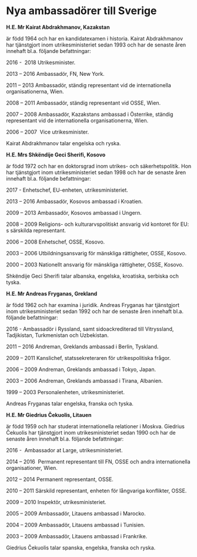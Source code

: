 # Nya ambassadörer till Sverige

**H.E. Mr Kairat Abdrakhmanov, Kazakstan**

är född 1964 och har en kandidatexamen i historia. Kairat Abdrakhmanov har tjänstgjort inom utrikesministeriet sedan 1993 och har de senaste åren innehaft bl.a. följande befattningar:

2016 \-  2018 Utrikesminister.

2013 – 2016 Ambassadör, FN, New York.

2011 – 2013 Ambassadör, ständig representant vid de internationella organisationerna, Wien.

2008 – 2011 Ambassadör, ständig representant vid OSSE, Wien.

2007 – 2008 Ambassadör, Kazakstans ambassad i Österrike, ständig representant vid de internationella organisationerna, Wien.

2006 – 2007  Vice utrikesminister.

Kairat Abdrakhmanov talar engelska och ryska.



**H.E. Mrs Shkëndije Geci Sherifi, Kosovo**

är född 1972 och har en doktorsgrad inom utrikes\- och säkerhetspolitik. Hon har tjänstgjort inom utrikesministeriet sedan 1998 och har de senaste åren innehaft bl.a. följande befattningar:

2017 \- Enhetschef, EU\-enheten, utrikesministeriet.

2013 – 2016 Ambassadör, Kosovos ambassad i Kroatien.

2009 – 2013 Ambassadör, Kosovos ambassad i Ungern.

2008 – 2009 Religions\- och kulturarvspolitiskt ansvarig vid kontoret för EU: s särskilda representant.

2006 – 2008 Enhetschef, OSSE, Kosovo.

2003 – 2006 Utbildningsansvarig för mänskliga rättigheter, OSSE, Kosovo.

2000 – 2003 Nationellt ansvarig för mänskliga rättigheter, OSSE, Kosovo.

Shkëndije Geci Sherifi talar albanska, engelska, kroatiska, serbiska och tyska.



**H.E. Mr Andreas Fryganas, Grekland**

är född 1962 och har examina i juridik. Andreas Fryganas har tjänstgjort inom utrikesministeriet sedan 1992 och har de senaste åren innehaft bl.a. följande befattningar:

2016 \- Ambassadör i Ryssland, samt sidoackrediterad till Vitryssland, Tadjikistan, Turkmenistan och Uzbekistan.

2011 – 2016 Andreman, Greklands ambassad i Berlin, Tyskland.

2009 – 2011 Kanslichef, statssekreteraren för utrikespolitiska frågor.

2006 – 2009 Andreman, Greklands ambassad i Tokyo, Japan.

2003 – 2006 Andreman, Greklands ambassad i Tirana, Albanien.

1999 – 2003 Personalenheten, utrikesministeriet.

Andreas Fryganas talar engelska, franska och tyska.



**H.E. Mr Giedrius Čekuolis, Litauen**

är född 1959 och har studerat internationella relationer i Moskva. Giedrius Čekuolis har tjänstgjort inom utrikesministeriet sedan 1990 och har de senaste åren innehaft bl.a. följande befattningar:

2016 \-  Ambassador at Large, utrikesministeriet.

2014 – 2016  Permanent representant till FN, OSSE och andra internationella organisationer, Wien.

2012 – 2014 Permanent representant, OSSE.

2010 – 2011 Särskild representant, enheten för långvariga konflikter, OSSE.

2009 – 2010 Inspektör, utrikesministeriet.

2005 – 2009 Ambassadör, Litauens ambassad i Marocko.

2004 – 2009 Ambassadör, Litauens ambassad i Tunisien.

2003 – 2009 Ambassadör, Litauens ambassad i Frankrike.

Giedrius Čekuolis talar spanska, engelska, franska och ryska.
